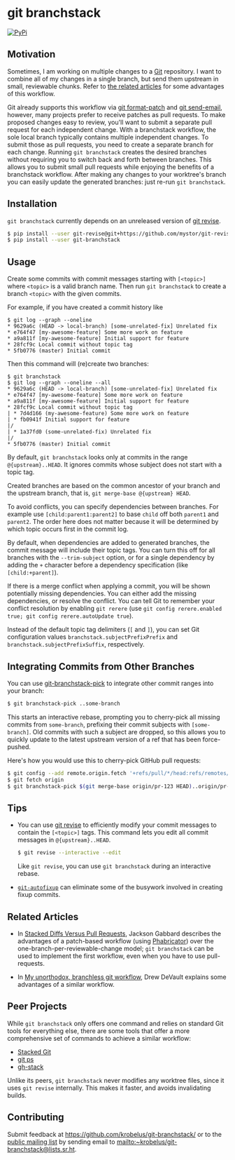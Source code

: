 # git branchstack

[![PyPi](https://img.shields.io/pypi/v/git-branchstack.svg)](https://pypi.org/project/git-branchstack)

## Motivation

Sometimes, I am working on multiple changes to a [Git] repository.  I want
to combine all of my changes in a single branch, but send them upstream in
small, reviewable chunks. Refer to [the related articles](#related-articles)
for some advantages of this workflow.

Git already supports this workflow via [git format-patch] and [git send-email],
however, many projects prefer to receive patches as pull requests.  To make
proposed changes easy to review, you'll want to submit a separate pull
request for each independent change.  With a branchstack workflow, the sole
local branch typically contains multiple independent changes. To submit
those as pull requests, you need to create a separate branch for each change.
Running `git branchstack` creates the desired branches without requiring you
to switch back and forth between branches. This allows you to submit small
pull requests while enjoying the benefits of a branchstack workflow. After
making any changes to your worktree's branch you can easily update the
generated branches: just re-run `git branchstack`.

## Installation

`git branchstack` currently depends on an unreleased version of [git revise].

```sh
$ pip install --user git-revise@git+https://github.com/mystor/git-revise.git@e27bc1631f5da6041c2fa7e3d1f5a9fecfb3ef57
$ pip install --user git-branchstack
```

## Usage

Create some commits with commit messages starting with `[<topic>] ` where
`<topic>` is a valid branch name.  Then run `git branchstack` to create a branch
`<topic>` with the given commits.

For example, if you have created a commit history like

    $ git log --graph --oneline
    * 9629a6c (HEAD -> local-branch) [some-unrelated-fix] Unrelated fix
    * e764f47 [my-awesome-feature] Some more work on feature
    * a9a811f [my-awesome-feature] Initial support for feature
    * 28fcf9c Local commit without topic tag
    * 5fb0776 (master) Initial commit

Then this command will (re)create two branches:

    $ git branchstack
    $ git log --graph --oneline --all
    * 9629a6c (HEAD -> local-branch) [some-unrelated-fix] Unrelated fix
    * e764f47 [my-awesome-feature] Some more work on feature
    * a9a811f [my-awesome-feature] Initial support for feature
    * 28fcf9c Local commit without topic tag
    | * 7d4d166 (my-awesome-feature) Some more work on feature
    | * fb0941f Initial support for feature
    |/
    | * 1a37fd0 (some-unrelated-fix) Unrelated fix
    |/
    * 5fb0776 (master) Initial commit

By default, `git branchstack` looks only at commits in the range
`@{upstream}..HEAD`.  It ignores commits whose subject does not start with
a topic tag.

Created branches are based on the common ancestor of your branch and the
upstream branch, that is, `git merge-base @{upstream} HEAD`.

To avoid conflicts, you can specify dependencies between branches.
For example use `[child:parent1:parent2]` to base `child` off both `parent1`
and `parent2`. The order here does not matter because it will be determined
by which topic occurs first in the commit log.

By default, when dependencies are added to generated branches, the commit
message will include their topic tags. You can turn this off for all branches
with the `--trim-subject` option, or for a single dependency by adding the
`+` character before a dependency specification (like `[child:+parent]`).

If there is a merge conflict when applying a commit, you will be shown
potentially missing dependencies. You can either add the missing dependencies,
or resolve the conflict. You can tell Git to remember your conflict resolution
by enabling `git rerere` (use `git config rerere.enabled true; git config
rerere.autoUpdate true`).

Instead of the default topic tag delimiters (`[` and `]`), you can
set Git configuration values `branchstack.subjectPrefixPrefix` and
`branchstack.subjectPrefixSuffix`, respectively.

## Integrating Commits from Other Branches

You can use [git-branchstack-pick](./git-branchstack-pick) to integrate
other commit ranges into your branch:

```sh
$ git branchstack-pick ..some-branch 
```

This starts an interactive rebase, prompting you to cherry-pick all
missing commits from `some-branch`, prefixing their commit subjects with
`[some-branch]`.  Old commits with such a subject are dropped, so this
allows you to quickly update to the latest upstream version of a ref that
has been force-pushed.

Here's how you would use this to cherry-pick GitHub pull requests:

```sh
$ git config --add remote.origin.fetch '+refs/pull/*/head:refs/remotes/origin/pr-*'
$ git fetch origin
$ git branchstack-pick $(git merge-base origin/pr-123 HEAD)..origin/pr-123
```

## Tips

- You can use [git revise] to efficiently modify your commit messages
  to contain the `[<topic>]` tags. This command lets you edit all commit
  messages in `@{upstream}..HEAD`.

  ```sh
  $ git revise --interactive --edit
  ```

  Like `git revise`, you can use `git branchstack` during an interactive rebase.

- [`git-autofixup`](https://github.com/torbiak/git-autofixup/) can eliminate
  some of the busywork involved in creating fixup commits.

## Related Articles

- In [Stacked Diffs Versus Pull Requests], Jackson Gabbard
  describes the advantages of a patch-based workflow (using [Phabricator])
  over the one-branch-per-reviewable-change model; `git branchstack` can be used
  to implement the first workflow, even when you have to use pull-requests.

- In [My unorthodox, branchless git workflow], Drew
  DeVault explains some advantages of a similar workflow.

## Peer Projects

While `git branchstack` only offers one command and relies on standard Git
tools for everything else, there are some tools that offer a more comprehensive
set of commands to achieve a similar workflow:

- [Stacked Git](https://stacked-git.github.io/)
- [git ps](https://github.com/uptech/git-ps)
- [gh-stack](https://github.com/timothyandrew/gh-stack)

Unlike its peers, `git branchstack` never modifies any worktree files,
since it uses `git revise` internally.  This makes it faster, and avoids
invalidating builds.

## Contributing

Submit feedback at <https://github.com/krobelus/git-branchstack/> or to the
[public mailing list](https://lists.sr.ht/~krobelus/git-branchstack) by
sending email to <mailto:~krobelus/git-branchstack@lists.sr.ht>.

[Git]: <https://git-scm.com/>
[git revise]: <https://github.com/mystor/git-revise/>
[git format-patch]: <https://git-scm.com/docs/git-format-patch>
[git send-email]: <https://git-send-email.io/>
[Stacked Diffs Versus Pull Requests]: <https://jg.gg/2018/09/29/stacked-diffs-versus-pull-requests/>
[My unorthodox, branchless git workflow]: <https://drewdevault.com/2020/04/06/My-weird-branchless-git-workflow.html>
[Phabricator]: <https://www.phacility.com/>
